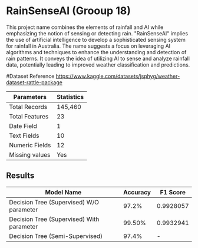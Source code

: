 # RainSenseAI (Grooup 18)

This project name combines the elements of rainfall and AI while emphasizing the notion of sensing or detecting rain. "RainSenseAI" implies the use of artificial intelligence to develop a sophisticated sensing system for rainfall in Australia. The name suggests a focus on leveraging AI algorithms and techniques to enhance the understanding and detection of rain patterns. It conveys the idea of utilizing AI to sense and analyze rainfall data, potentially leading to improved weather classification and predictions.

#Dataset Reference
https://www.kaggle.com/datasets/jsphyg/weather-dataset-rattle-package

| Parameters       | Statistics |
| ---------------- | ---------- |
| Total Records    | 145,460    |
| Total Features   | 23         |
| Date Field       | 1          |
| Text Fields      | 10         |
| Numeric Fields   | 12         |
| Missing values   | Yes        |


## Results

| Model Name                             | Accuracy | F1 Score   |
| -------------------------------------- | -------- | ---------- |
| Decision Tree (Supervised) W/O parameter | 97.2%    | 0.9928057  |
| Decision Tree (Supervised) With parameter | 99.50%    | 0.9932941  |
| Decision Tree (Semi-Supervised)         | 97.4%    | -          |
